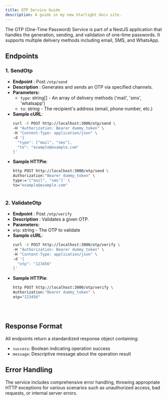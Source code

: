 ```yaml
---
title: OTP Service Guide
description: A guide in my new Starlight docs site.
---
```


The OTP (One-Time Password) Service is part of a NestJS application that handles the generation, sending, and validation of one-time passwords. It supports multiple delivery methods including email, SMS, and WhatsApp.

## Endpoints

### 1. SendOtp
- **Endpoint** : Post `/otp/send`
- **Description** : Generates and sends an OTP via specified channels.
- **Parameters:**
    - `type`: string[] - An array of delivery methods ('mail', 'sms', 'whatsapp')
    - `to`: string - The recipient's address (email, phone number, etc.)
- **Sample cURL**:
  ```sh
  curl -X POST http://localhost:3000/otp/send \
  -H "Authorization: Bearer dummy_token" \
  -H "Content-Type: application/json" \
  -d '{
    "type": ["mail", "sms"],
    "to": "example@example.com"
  }'

- **Sample HTTPie**:
  ```sh
  http POST http://localhost:3000/otp/send \
  Authorization:"Bearer dummy_token" \
  type:='["mail", "sms"]' \
  to="example@example.com"



### 2. ValidateOtp
- **Endpoint** : Post `/otp/verify`
- **Description** : Validates a given OTP.
- **Parameters:**
-   `otp`: string - The OTP to validate
- **Sample cURL**:
  ```sh
  curl -X POST http://localhost:3000/otp/verify \
  -H "Authorization: Bearer dummy_token" \
  -H "Content-Type: application/json" \
  -d '{
    "otp": "123456"
  }'


- **Sample HTTPie**:
  ```sh
  http POST http://localhost:3000/otp/verify \
  Authorization:"Bearer dummy_token" \
  otp="123456"





## Response Format
All endpoints return a standardized response object containing:
- `success`: Boolean indicating operation success
- `message`: Descriptive message about the operation result

## Error Handling
The service includes comprehensive error handling, throwing appropriate HTTP exceptions for various scenarios such as unauthorized access, bad requests, or internal server errors.